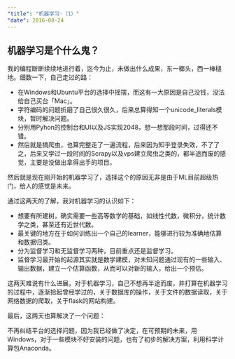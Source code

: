 ```yaml
---
"title": "机器学习☞（1）"
"date": 2016-08-24
---
```


## 机器学习是个什么鬼？

我的编程断断续续地进行着，迄今为止，未做出什么成果，东一榔头，西一棒槌地。细数一下，自己走过的路：

- 在Windows和Ubuntu平台的选择中摇摆，而这有一大原因是自己没钱，没法给自己买台「Mac」。
- 字符编码的问题折磨了自己很久很久，后来总算得知一个unicode_literals模块，暂时解决问题。
- 分别用Pyhon的控制台和UI以及JS实现2048，想一想那段时间，过得还不错。
- 然后就是搞爬虫，也算完整走了一遍流程，后来因为知乎登录失效，不了了之，后来又学过一段时间的Scrapy以及vps建立爬虫之类的，都半途而废的感觉，主要是没做出拿得出手的项目。

然后就是现在刚开始的机器学习了，选择这个的原因无非是由于ML目前超级热门，给人的感觉是未来。

通过这两天的了解，我对机器学习的认识如下：

- 想要有所建树，确实需要一些高等数学的基础，如线性代数，微积分，统计数学之类，甚至还有近世代数。
- 最关键的地方在于如何训练出一个自己的learner，能够进行较为准确地估算和数据归类。
- 分为监督学习和无监督学习两种，目前重点还是监督学习。
- 监督学习最开始的起源其实就是数学建模，对未知问题通过现有的一些输入、输出数据，建立一个估算函数，从而可以对新的输入，给出一个预估。

这两天难说有什么进展，对于机器学习，自己不想再半途而废，并打算在机器学习的过程中，逐渐拾起曾经学过的，关于数据库的操作，关于文件的数据读取，关于网络数据的爬取，关于flask的网站构建。

最后，这两天也算解决了一个问题：

不再纠结平台的选择问题，因为我已经做了决定，在可预期的未来，用Windows，对于一些模块不好安装的问题，也有了初步的解决方案，利用科学计算包Anaconda。

